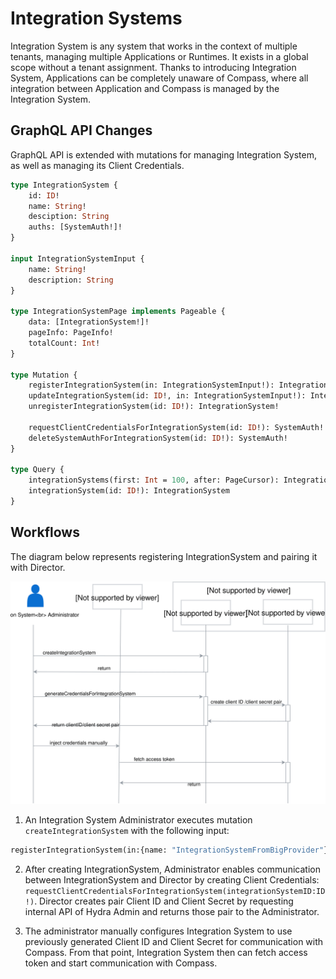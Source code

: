 # Integration Systems 

Integration System is any system that works in the context of multiple tenants, managing multiple Applications or Runtimes. 
It exists in a global scope without a tenant assignment.
Thanks to introducing Integration System, Applications can be completely unaware of Compass, where all 
integration between Application and Compass is managed by the Integration System.

## GraphQL API Changes

GraphQL API is extended with mutations for managing Integration System, as well as 
managing its Client Credentials.
```graphql
type IntegrationSystem {
    id: ID!
    name: String!
    desciption: String
    auths: [SystemAuth!]!
}

input IntegrationSystemInput {
    name: String!
    description: String
}

type IntegrationSystemPage implements Pageable {
	data: [IntegrationSystem!]!
	pageInfo: PageInfo!
	totalCount: Int!
}

type Mutation {
    registerIntegrationSystem(in: IntegrationSystemInput!): IntegrationSystem!
    updateIntegrationSystem(id: ID!, in: IntegrationSystemInput!): IntegrationSystem!
    unregisterIntegrationSystem(id: ID!): IntegrationSystem! 
    
    requestClientCredentialsForIntegrationSystem(id: ID!): SystemAuth!
    deleteSystemAuthForIntegrationSystem(id: ID!): SystemAuth!
}

type Query {
    integrationSystems(first: Int = 100, after: PageCursor): IntegrationSystemPage!
    integrationSystem(id: ID!): IntegrationSystem
}
```

## Workflows
The diagram below represents registering IntegrationSystem and pairing it with Director.

![](./assets/integration-system-registration.svg)

1. An Integration System Administrator executes mutation  `createIntegrationSystem` with the following input:
```graphql
registerIntegrationSystem(in:{name: "IntegrationSystemFromBigProvider"})
```

2. After creating IntegrationSystem, Administrator enables communication between IntegrationSystem and Director by
creating Client Credentials: `requestClientCredentialsForIntegrationSystem(integrationSystemID:ID!)`.
Director creates pair Client ID and Client Secret by requesting internal API of Hydra Admin and returns those pair to the 
Administrator.

3. The administrator manually configures Integration System to use previously generated Client ID and Client Secret
for communication with Compass. From that point, Integration System then can fetch access token and start communication
with Compass.